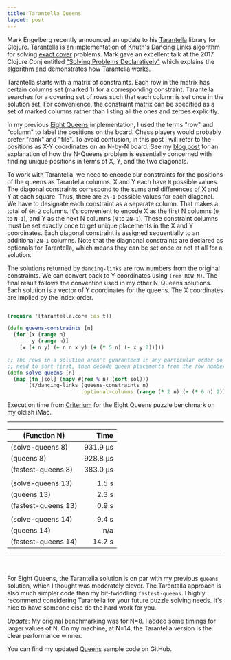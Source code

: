 ```yaml
---
title: Tarantella Queens
layout: post
--- 
```


Mark Engelberg recently announced an update to his [Tarantella][1] library for Clojure.
Tarantella is an implementation of Knuth's [Dancing Links][7] algorithm for solving
[exact cover][2] problems.  Mark gave an excellent talk at the 2017 Clojure Conj entitled
["Solving Problems Declaratively"][3] which explains the algorithm and demonstrates how
Tarantella works.

[1]: https://github.com/Engelberg/tarantella

[7]: https://en.wikipedia.org/wiki/Dancing_Links

[2]: https://en.wikipedia.org/wiki/Exact_cover

[3]: https://youtu.be/TA9DBG8x-ys

Tarantella starts with a matrix of constraints.  Each row in the matrix has certain columns
set (marked 1) for a corresponding constraint.  Tarantella searches for a covering set of
rows such that each column is set once in the solution set.  For convenience, the constraint
matrix can be specified as a set of marked columns rather than listing all the ones and
zeroes explicitly.

In my previous [Eight Queens][4] implementation, I used the terms "row" and "column" to
label the positions on the board.  Chess players would probably prefer "rank" and
"file".  To avoid confusion, in this post I will refer to the positions as X-Y coordinates
on an N-by-N board.  See my [blog post][4] for an explanation of how the N-Queens problem is
essentially concerned with finding unique positions in terms of X, Y, and the two diagonals.

[4]: http://conjobble.velisco.com/2019/02/14/eight-queens.html

To work with Tarantella, we need to encode our constraints for the positions of the queens
as Tarantella columns.  X and Y each have `N` possible values.  The diagonal constraints
correspond to the sums and differences of X and Y at each square.  Thus, there are `2N-1`
possible values for each diagonal.  We have to designate each constraint as a separate
column.  That makes a total of `6N-2` columns.  It's convenient to encode X as the first N
columns (`0` to `N-1`), and Y as the next N columns (`N` to `2N-1`).  These constraint
columns must be set exactly once to get unique placements in the X and Y coordinates.  Each
diagonal constraint is assigned sequentially to an additional `2N-1` columns.  Note that the
diagnonal constraints are declared as optionals for Tarantella, which means they can be set
once or not at all for a solution.

The solutions returned by `dancing-links` are row numbers from the original constraints.  We
can convert back to Y coordinates using `(rem ROW N)`.  The final result follows the
convention used in my other N-Queens solutions.  Each solution is a vector of Y coordinates
for the queens.  The X coordinates are implied by the index order.

```clojure

(require '[tarantella.core :as t])

(defn queens-constraints [n]
  (for [x (range n)
        y (range n)]
    [x (+ n y) (+ n n x y) (+ (* 5 n) (- x y 2))]))

;; The rows in a solution aren't guaranteed in any particular order so we
;; need to sort first, then decode queen placements from the row numbers.
(defn solve-queens [n]
  (map (fn [sol] (mapv #(rem % n) (sort sol)))
       (t/dancing-links (queens-constraints n)
                        :optional-columns (range (* 2 n) (- (* 6 n) 2)))))

```


Execution time from [Criterium][5] for the Eight Queens puzzle benchmark on my oldish iMac.

[5]: https://github.com/hugoduncan/criterium/

-----

| (Function N)       |    Time     |
| --------           |    -------: |
| (solve-queens 8)   |    931.9 µs |
| (queens 8)         |    928.8 µs |
| (fastest-queens 8) |    383.0 µs |
|                    |             |
| (solve-queens 13)   |     1.5 s |
| (queens 13)         |     2.3 s |
| (fastest-queens 13) |     0.9 s |
|                    |             |
| (solve-queens 14)   |     9.4 s |
| (queens 14)         |     n/a |
| (fastest-queens 14) |    14.7 s |

-----

<br/>

For Eight Queens, the Tarantella solution is on par with my previous `queens` solution,
which I thought was moderately clever.  The Tarentalla approach is also much simpler code
than my bit-twiddling `fastest-queens`.  I highly recommend considering Tarantella for your
future puzzle solving needs.  It's nice to have someone else do the hard work for you.

*Update*: My original benchmarking was for N=8.  I added some timings for larger values of
N.  On my machine, at N=14, the Tarantella version is the clear performance winner.

You can find my updated [Queens][6] sample code on GitHub.

[6]: https://github.com/miner/queens
